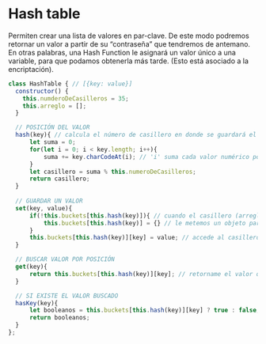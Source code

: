 # Hash table

Permiten crear una lista de valores en par-clave. De este modo podremos retornar un valor a partir de su “contraseña” que tendremos de antemano. En otras palabras, una Hash Function le asignará un valor único a una variable, para que podamos obtenerla más tarde. (Esto está asociado a la encriptación). 

```js
class HashTable { // [{key: value}]
  constructor() {
    this.numderoDeCasilleros = 35;
    this.arreglo = []; 
  }

  // POSICIÓN DEL VALOR
  hash(key){ // calcula el número de casillero en donde se guardará el valor con su 'key'
      let suma = 0;
      for(let i = 0; i < key.length; i++){ 
          suma += key.charCodeAt(i); // 'i' suma cada valor numérico por letra
      }
      let casillero = suma % this.numeroDeCasilleros;
      return casillero;
  }
  
  // GUARDAR UN VALOR
  set(key, value){ 
      if(!this.buckets[this.hash(key)]){ // cuando el casillero (arreglo) está vacío, para tener más sub casilleros
          this.buckets[this.hash(key)] = {} // le metemos un objeto para buscar más fácil a través de la propiedad (key) el valor
      }
      this.buckets[this.hash(key)][key] = value; // accede al casillero (arreglo) y anda a la clave que tengas (key) y ahí guarda el valor
  }

  // BUSCAR VALOR POR POSICIÓN
  get(key){
      return this.buckets[this.hash(key)][key]; // retorname el valor que busco
  }

  // SI EXISTE EL VALOR BUSCADO
  hasKey(key){
      let booleanos = this.buckets[this.hash(key)][key] ? true : false; // si existe retorna true sino false
      return booleanos; 
  }
};